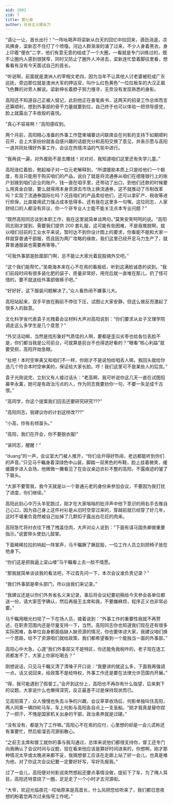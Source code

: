 ```yaml
---
aid: 1002
zid: 7
title: 第七章
author: 社会主义螺丝刀
---
```


“请让一让，首长出行！”一阵吆喝声将梁新从白天的回忆中拉回来，酒劲消退，凉风拂身，梁新忍不住打了个喷嚏。河边人群渐渐的涌了过来，不少人身着黑衣，身上印着“便衣”二字，他们有意无意的结成了一个大圈，一看就是专门训练过的，既不让圈内人感到很狭窄，同时又防止了圈外人冲进去，梁新连忙垫着脚往里看，想看看有没有今天面试自己的首长。

“听说啊，前面就是澳洲人的宰相文老四，因为当年不让其他人讨老婆被贬成广东巡抚，旁边那位就是澳洲大军的押运官，叫什么红色黄色”一位拉板车的大汉正眉飞色舞的对旁人解说。梁新伸长着脖子努力搜寻，无奈没有发现熟悉的身影。

高阳还不知道自己正被人惦记，此刻他正在奋笔疾书，这两天的招录工作总体而言还算顺利，想到外事部的骨干力量就要到位，自己终于也可以体验一把领导感觉，脸上就露出了丰收般的喜悦。

“真心不容易啊！”高阳感叹到。

两个月前，高阳精心准备的外事工作暨柬埔寨访问联席会在何影的支持下如期顺利召开，会上大家纷纷就各自感兴趣的话题充分和高阳交换了意见，并表示愿与高阳一道共同处理好外事工作，会议在热情洋溢的气氛中进行。

“我再说一遍，对外援助不是去撒钱！对对对，我知道咱们这里还有失学儿童。”

高阳涨红着脸，勉起袖子对一位元老解释到，“所谓援助本质上只是给他们一个额度，有且只能用于购买咱们的产品，说白了就是将流通券从咱们在德隆银行上的账户划拨到咱们企业的账户，钱一直在咱手里，还带动了出口，到他们还款的时候要么用真金白银，要么就得用本身资源去市场上换流通券，这不就推动了币制改革吗？实现了流通券国际化吗？况且咱们的产品卖给他们，还可以拿矿产、税收等进行担保，比直接用武力强占成本低得多。还有我在这里多一句嘴，这位同志，人家财经口的人都没有异议，你一个非专业人士能不能关注点本专业问题？”

“既然高阳同志谈到本职工作，我在这里就简单谈两句。”莫笑安笑呵呵的说。“高阳同志刚才提到，需要我们提供 200 套礼服，这可能有些困难，不是我推脱啊，就以咱们目前的工业水平来说，暂时达不到你设计图上的要求，你看能不能和大家一样就穿普通干部服，而且因为两广攻略的缘故，我们这里已经开足马力生产了，就算普通服装也需要再等等。”

“可我外事部是脸面部门啊，总不能让大家光着屁股搞外交吧。”

“这个我们能帮忙。”吴南海本来在心不在焉的看报纸，听到这满脸诚恳的说到。“我们前段时间有很多装化肥的袋子，质量非常好，用完后就一直堆在那儿，扔了怪可惜的，要不就送给外事部做裤子吧。”

“好好好，这下服装问题解决了。”众人看热闹不嫌事儿大。

高阳站起来，双手平放在胸前不停往下压，试图让大家安静，但这么做反而激起了很多人的敌意。

文化科学省代表袁子光拽着会议材料大声对高阳说到：“你们要求从女子文理学院调走这么多学生是几个意思？”

“外交活动嘛，当然是找形象好气质佳的人啊，要都是歪瓜劣枣也给各位丢脸不是，你们都当我是公司前台，可就算是前台不也得选好看的？”眼看“核心利益”就要受损，高阳开始急眼。

“扯吧！本时空审美又和咱们不一样，你刚才不是说怕给咱丢人嘛，我回头就给你选几个符合本时空审美的，保证给大家长脸。哼！我们这里可不是某些人的后宫。”

袁子光刚说完，立刻又有人接过话头：“老高啊，我可听说你这几天一直在试图招募李永薰，她可是有政治污点的人，作为同志我要劝你一句，不要一失足成千古恨。”

“高同学，你这个提案我们回去还要研究研究???”

“高阳同志，我建议你的计划这样改???”

“小高，你有右倾苗头。”

“高阳，我们在开会，你不要脱衣服!”

“诶同志，醒醒！”

“duang”的一声，会议室大门被人推开，“你们会开得好热闹，老远都能听到你们的声音。”只见马千瞩身着深绿色中山装，脚踏一双黑色的布鞋，脸上挂着微笑，缓缓踱步进入会场，他微微一撇看见了在会议桌边衣衫不整的高阳，不露痕迹的皱了下眉头。

“大家不要管我，我今天就是以一个普通元老的身份来参加会议，不要因为我打扰了进度，你们继续。”

高阳此刻心中万头羊驼跑过，刚才在大家嗡嗡的批评声中他下意识的用右手去推自己心口，因为自己身上这件衬衫是从旧时空穿过来的，穿越前就已经穿了好几年，这时不堪重负竟然被自己扯掉了几颗扣子露出白花花的肉来。

高阳急忙将衬衣往下拽了拽盖住肉，大声对众人说到：“下面有请马国务卿做重要指示。”说罢带头使劲儿鼓掌。

下面稀稀拉拉的响起一阵掌声，马千瞩撅了撅屁股，一位工作人员立刻把椅子放在他身下。

“你们这是把我逼上梁山喽”马千瞩看上去一脸不情愿。

“那我就简单谈谈我的看法吧，不过首先问一下，本次会议谁负责记录？”

“我们外事部是牵头部门，所以由我们来记录。”

“我建议还是以你们外务省名义来记录，事后将会议纪要初稿给今天参会各单位都送一份，请大家签字确认，然后再报王主席和我，不要嫌麻烦，程序正义也非常必要。”

马千瞩用眼光扫视了一下在场人员，接着说到：“外事工作的重要性我就不再赘述，在职责范围内还是尽量支持一下，当然，高阳同志你也知道我们现在还有很多实际困难，各单位自身都面临缺人缺资源的情况，你也要体谅大家，我建议咱们换一个思路，给不了资源咱们就给政策，我们都希望看到一个能独当一面的外事部。”

高阳心中大急，心道“我们外事部又不是特区，你还能免我税咋的，老子现在连工资都发不了，大家上你家吃喝去？”

刚想说话，只见马千瞩又清了清嗓子开口说：“我要讲的就这么多，下面我再强调一点，话又说回来，给政策不是给特权，外事工作还是要在法律允许范围内开展。”

“得，我可能遇到了假督工。”会开到这份上，高阳也不再存有什么指望，后来剩下的议题，大家说什么也懒得深究，反正最差不过是保持现状而已。

见高阳蔫了，众人慢慢也失去斗争的兴趣，会议草草收场后，何影单独叫住高阳，两人同乘一辆四轮马车，车上何影与高阳各自点上一支圣船。“刚才我真是替你捏了一把汗，不愧是国家机关出身的干部，政治素养就是过硬。”

“没有没有，都是为了工作嘛。”高阳心不在焉的应付，心里想的却是一会儿谎称还有事要忙，然后偷溜去河源街散心。

“之前王主席和督工就你的事与我沟通过，总体来说他们都很支持你，督工还专门向我确认了会议时间与议题，现在看来他应该是算好时间进来的，你想啊，刚才那种情况太早或太晚进来都不妥，我猜想督工应该在走廊上站了好一会儿，也真是难为他，对了你这次会议纪要一定要好好写，写好先报我。”

过了一会儿，高阳便对何影说突然想起还要点事情没做，提前下了车，为了掩人耳目，高阳还特意绕了一圈，足足走了一个小时才去河源街。

“大爷，欢迎光临夜花···哎呦原来是高首长，什么风把您给吹来了，我们都日思夜想的盼着您再次过来指导工作呢。”
